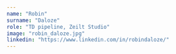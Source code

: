 ```yaml
---
name: "Robin"
surname: "Daloze"
role: "TD pipeline, Zeilt Studio"
image: "robin_daloze.jpg"
linkedin: "https://www.linkedin.com/in/robindaloze/"
---
```

